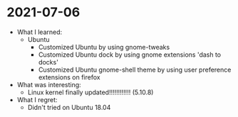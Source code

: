 # 2021-07-06

- What I learned:
  - Ubuntu
    - Customized Ubuntu by using gnome-tweaks
    - Customized Ubuntu dock by using gnome extensions 'dash to docks'
    - Customized Ubuntu gnome-shell theme by using user preference extensions on firefox 
- What was interesting: 
  - Linux kernel finally updated!!!!!!!!!!!! (5.10.8)
- What I regret: 
  - Didn't tried on Ubuntu 18.04